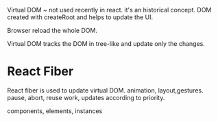 Virtual DOM ~ not used recently in react. it's an historical concept.
DOM created with createRoot and helps to update the UI.

Browser reload the whole DOM.

Virtual DOM tracks the DOM in tree-like and update only the changes.

# React Fiber
React fiber is used to update virtual DOM.
animation, layout,gestures.
pause, abort, reuse work, updates according to priority.

components, elements, instances